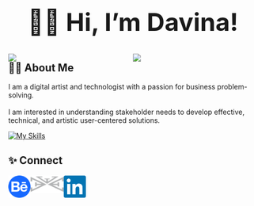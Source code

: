 

<h1 align="center" style="font-size:50px">✌🏾 Hi, I’m Davina!</h1>

<img width = "50%" align = "left" src = "https://github-readme-stats.vercel.app/api?username=davinawooley&theme=algolia" />
<img width = "50%" align = "left" src = "https://github-readme-stats.vercel.app/api/top-langs/?username=davinawooley&layout=compact&theme=algolia" />

<h2> ✌🏾 About Me</h2>
I am a digital artist and technologist with a passion for business problem-solving.<br><br>I am interested in understanding stakeholder needs to develop effective, technical, and artistic user-centered solutions. 

[![My Skills](https://skills.thijs.gg/icons?i=java,js,py,react,mysql,html,css&theme=light)](https://skills.thijs.gg)

<h2> ✨ Connect </h2>
      
<a href = "https://www.behance.com/davinawooley" target="_blank"> <img height = "45" align = "left" src = "behance.png" />
</a>

<a href = "https://www.davinawooley.com" target="_blank"> <img height = "35" align = "left" src = "LogoGrey.png" />
</a>
  
<a href = "https://www.linkedin.com/in/davinawooley/" target="_blank"> <img height = "45" align = "left" src = "li.png" />
</a>
<br><br><br>

